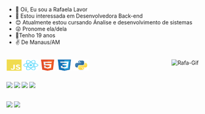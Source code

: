 - 👋 Oii, Eu sou a Rafaela Lavor
- 👀 Estou interessada em Desenvolvedora Back-end
- 😊 Atualmente estou cursando Ánalise e desenvolvimento de sistemas
- 😜 Pronome ela/dela
- 🎉Tenho 19 anos
- ✌ De Manaus/AM


<div style="display: inline_block"><br>
  <img align="center" alt="Rafa-Js" height="30" width="40" src="https://raw.githubusercontent.com/devicons/devicon/master/icons/javascript/javascript-plain.svg">
  <img align="center" alt="Rafa-React" height="30" width="40" src="https://raw.githubusercontent.com/devicons/devicon/master/icons/react/react-original.svg">
  <img align="center" alt="Rafa-HTML" height="30" width="40" src="https://raw.githubusercontent.com/devicons/devicon/master/icons/html5/html5-original.svg">
  <img align="center" alt="Rafa-CSS" height="30" width="40" src="https://raw.githubusercontent.com/devicons/devicon/master/icons/css3/css3-original.svg">
  <img align="center" alt="Rafa-Python" height="30" width="40" src="https://raw.githubusercontent.com/devicons/devicon/master/icons/python/python-original.svg">
  <img align="right" height="180em" alt="Rafa-Gif" src="https://media.giphy.com/media/v1.Y2lkPTc5MGI3NjExdXJ0NXJ0Nmoycm8yajl1MGk5NjI0YWxxZG54MHRwM2RqOW5pOTExeSZlcD12MV9pbnRlcm5hbF9naWZfYnlfaWQmY3Q9Zw/icDNVlf4ySfSHFHzMh/giphy.gif">
</div>
  
  ##
 
<div> 
  <a href="https://www.instagram.com/ra.fa.y/" target="_blank"><img src="https://img.shields.io/badge/-Instagram-%23E4405F?style=for-the-badge&logo=instagram&logoColor=white" target="_blank"></a>
 	<a href="https://www.twitch.tv/y4nkler" target="_blank"><img src="https://img.shields.io/badge/Twitch-9146FF?style=for-the-badge&logo=twitch&logoColor=white" target="_blank"></a> 
  <a href = "mailto:adria.santos.lavor@gmail.com"><img src="https://img.shields.io/badge/-Gmail-%23333?style=for-the-badge&logo=gmail&logoColor=white" target="_blank"></a>
  <a href="https://www.linkedin.com/in/%C3%A1dria-rafaela-lavor-b094bb261/" target="_blank"><img src="https://img.shields.io/badge/-LinkedIn-%230077B5?style=for-the-badge&logo=linkedin&logoColor=white" target="_blank"></a> 
</div>

  ##

<div>
  <img align="center" height="150em" src="https://github-readme-stats.vercel.app/api?username=RafaelaLavor&theme=tokyonight&show_icons=true&hide_border=false&count_private=true">
  <img align="center" height="150em" src="https://github-readme-stats.vercel.app/api/top-langs/?username=RafaelaLavor&theme=tokyonight&show_icons=true&hide_border=false&layout=compact">
  
</div>
